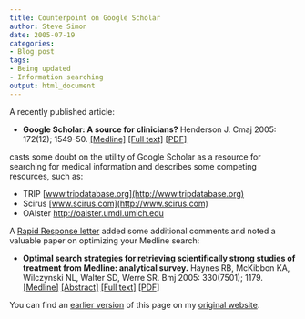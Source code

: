 ```yaml
---
title: Counterpoint on Google Scholar
author: Steve Simon
date: 2005-07-19
categories:
- Blog post
tags:
- Being updated
- Information searching
output: html_document
---
```

A recently published article:

-   **Google Scholar: A source for clinicians?** Henderson J. Cmaj 2005:
    172(12); 1549-50.
    [\[Medline\]](http://www.ncbi.nlm.nih.gov/entrez/query.fcgi?cmd=Retrieve&db=PubMed&list_uids=15939908&dopt=Abstract)
    [\[Full text\]](http://www.cmaj.ca/cgi/content/full/172/12/1549)
    [\[PDF\]](http://www.cmaj.ca/cgi/reprint/172/12/1549.pdf)

casts some doubt on the utility of Google Scholar as a resource for
searching for medical information and describes some competing
resources, such as:

-   TRIP [www.tripdatabase.org](http://www.tripdatabase.org)
-   Scirus [www.scirus.com](http://www.scirus.com)
-   OAIster <http://oaister.umdl.umich.edu>

A [Rapid Response letter](http://www.cmaj.ca/cgi/eletters/172/12/1549)
added some additional comments and noted a valuable paper on optimizing
your Medline search:

-   **Optimal search strategies for retrieving scientifically strong
    studies of treatment from Medline: analytical survey.** Haynes RB,
    McKibbon KA, Wilczynski NL, Walter SD, Werre SR. Bmj 2005:
    330(7501); 1179.
    [\[Medline\]](http://www.ncbi.nlm.nih.gov/entrez/query.fcgi?cmd=Retrieve&db=PubMed&list_uids=15894554&dopt=Abstract)
    [\[Abstract\]](http://bmj.bmjjournals.com/cgi/content/abstract/330/7501/1179)
    [\[Full
    text\]](http://bmj.bmjjournals.com/cgi/content/full/330/7501/1179)
    [\[PDF\]](http://bmj.bmjjournals.com/cgi/reprint/330/7501/1179.pdf)

You can find an [earlier version][sim1] of this page on my [original website][sim2].


[sim1]: http://www.pmean.com/05/GoogleScholar.html
[sim2]: http://www.pmean.com/original_site.html
